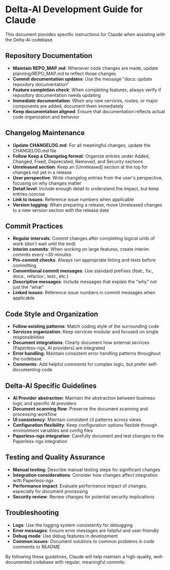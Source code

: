 # Delta-AI Development Guide for Claude

This document provides specific instructions for Claude when assisting with the Delta-AI codebase.

## Repository Documentation

- **Maintain REPO_MAP.md**: Whenever code changes are made, update planning/REPO_MAP.md to reflect those changes
- **Commit documentation updates**: Use the message "docs: update repository documentation"
- **Feature completion check**: When completing features, always verify if repository documentation needs updating
- **Immediate documentation**: When any new services, routes, or major components are added, document them immediately
- **Keep documentation aligned**: Ensure that documentation reflects actual code organization and behavior

## Changelog Maintenance

- **Update CHANGELOG.md**: For all meaningful changes, update the CHANGELOG.md file
- **Follow Keep a Changelog format**: Organize entries under Added, Changed, Fixed, Deprecated, Removed, and Security sections
- **Unreleased section**: Keep an [Unreleased] section at the top for changes not yet in a release
- **User perspective**: Write changelog entries from the user's perspective, focusing on why changes matter
- **Detail level**: Include enough detail to understand the impact, but keep entries concise
- **Link to issues**: Reference issue numbers when applicable
- **Version tagging**: When preparing a release, move Unreleased changes to a new version section with the release date

## Commit Practices

- **Regular intervals**: Commit changes after completing logical units of work (don't wait until the end)
- **Interim commits**: When working on large features, create interim commits every ~30 minutes
- **Pre-commit checks**: Always run appropriate linting and tests before committing
- **Conventional commit messages**: Use standard prefixes (feat:, fix:, docs:, refactor:, test:, etc.)
- **Descriptive messages**: Include messages that explain the "why" not just the "what"
- **Linked issues**: Reference issue numbers in commit messages when applicable

## Code Style and Organization

- **Follow existing patterns**: Match coding style of the surrounding code
- **Services organization**: Keep services modular and focused on single responsibilities
- **Document integrations**: Clearly document how external services (Paperless-ngx, AI providers) are integrated
- **Error handling**: Maintain consistent error handling patterns throughout the codebase
- **Comments**: Add helpful comments for complex logic, but prefer self-documenting code

## Delta-AI Specific Guidelines

- **AI Provider abstraction**: Maintain the abstraction between business logic and specific AI providers
- **Document scanning flow**: Preserve the document scanning and processing workflow
- **UI consistency**: Maintain consistent UI patterns across views
- **Configuration flexibility**: Keep configuration options flexible through environment variables and config files
- **Paperless-ngx integration**: Carefully document and test changes to the Paperless-ngx integration

## Testing and Quality Assurance

- **Manual testing**: Describe manual testing steps for significant changes
- **Integration considerations**: Consider how changes affect integration with Paperless-ngx
- **Performance impact**: Evaluate performance impact of changes, especially for document processing
- **Security review**: Review changes for potential security implications

## Troubleshooting

- **Logs**: Use the logging system consistently for debugging
- **Error messages**: Ensure error messages are helpful and user-friendly
- **Debug mode**: Use debug features in development
- **Common issues**: Document solutions to common problems in code comments or README

By following these guidelines, Claude will help maintain a high-quality, well-documented codebase with regular, meaningful commits.